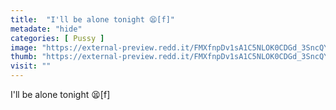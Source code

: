 ```yaml
---
title:  "I'll be alone tonight 😫[f]"
metadate: "hide"
categories: [ Pussy ]
image: "https://external-preview.redd.it/FMXfnpDv1sA1C5NLOK0CDGd_3SncQYl-Z03fyKVFgcw.jpg?auto=webp&s=9ffc1f51c31976f69d8f66469a869c00b44c8293"
thumb: "https://external-preview.redd.it/FMXfnpDv1sA1C5NLOK0CDGd_3SncQYl-Z03fyKVFgcw.jpg?width=1080&crop=smart&auto=webp&s=c6c993dd22c1a8198951273842f1f950cfc7e3e4"
visit: ""
---
```

I'll be alone tonight 😫[f]
